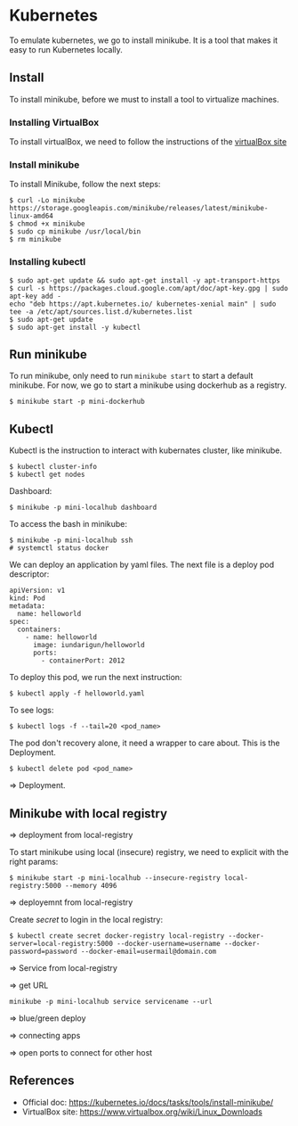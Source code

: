# Kubernetes

To emulate kubernetes, we go to install minikube. It is a tool that makes it easy to run Kubernetes locally.

## Install

To install minikube, before we must to install a tool to virtualize machines.

### Installing VirtualBox

To install virtualBox, we need to follow the instructions of the [virtualBox site](https://www.virtualbox.org/wiki/Linux_Downloads)

### Install minikube

To install Minikube, follow the next steps:
```
$ curl -Lo minikube https://storage.googleapis.com/minikube/releases/latest/minikube-linux-amd64
$ chmod +x minikube
$ sudo cp minikube /usr/local/bin 
$ rm minikube
```

### Installing kubectl

```
$ sudo apt-get update && sudo apt-get install -y apt-transport-https
$ curl -s https://packages.cloud.google.com/apt/doc/apt-key.gpg | sudo apt-key add -
echo "deb https://apt.kubernetes.io/ kubernetes-xenial main" | sudo tee -a /etc/apt/sources.list.d/kubernetes.list
$ sudo apt-get update
$ sudo apt-get install -y kubectl
```

## Run minikube

To run minikube, only need to run `minikube start` to start a default minikube. For now, we go to start a minikube using dockerhub as a registry.

```
$ minikube start -p mini-dockerhub
```

## Kubectl
Kubectl is the instruction to interact with kubernates cluster, like minikube.

```
$ kubectl cluster-info
$ kubectl get nodes
``` 

Dashboard:
```
$ minikube -p mini-localhub dashboard
```

To access the bash in minikube:
```
$ minikube -p mini-localhub ssh
# systemctl status docker
```

We can deploy an application by yaml files. The next file is a deploy pod descriptor:
```
apiVersion: v1
kind: Pod
metadata:
  name: helloworld
spec:
  containers:
    - name: helloworld
      image: iundarigun/helloworld
      ports:
        - containerPort: 2012
```

To deploy this pod, we run the next instruction:
```
$ kubectl apply -f helloworld.yaml
```

To see logs:
```
$ kubectl logs -f --tail=20 <pod_name>
```

The pod don't recovery alone, it need a wrapper to care about. This is the Deployment.
```
$ kubectl delete pod <pod_name>
```

=> Deployment.

## Minikube with local registry

=> deployment from local-registry

To start minikube using local (insecure) registry, we need to explicit with the right params: 
```
$ minikube start -p mini-localhub --insecure-registry local-registry:5000 --memory 4096
```

=> deployemnt from local-registry

Create _secret_ to login in the local registry:
```
$ kubectl create secret docker-registry local-registry --docker-server=local-registry:5000 --docker-username=username --docker-password=password --docker-email=usermail@domain.com
```

=> Service from local-registry

=> get URL

```
minikube -p mini-localhub service servicename --url
```

=> blue/green deploy

=> connecting apps

=> open ports to connect for other host

## References
- Official doc: https://kubernetes.io/docs/tasks/tools/install-minikube/
- VirtualBox site: https://www.virtualbox.org/wiki/Linux_Downloads
